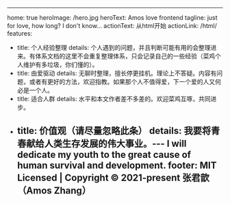 ---
home: true
heroImage: /hero.jpg
heroText: Amos love frontend
tagline: just for love, how long? I don't know...
actionText: 从html开始
actionLink: /html/
features:
- title: 个人经验整理
  details: 个人遇到的问题，并且判断可能有用的会整理进来。有体系文档的这里不会重复整理体系，只会记录自己的一些经验（菜鸡个人维护有多垃圾，你们懂的）。
- title: 由爱驱动
  details: 无聊时整理，擅长停更挂机。理论上不答疑。内容有问题，或者有更好的方法，欢迎指教。如果那个人不值得爱，下一个爱的人又何必是一个人。
- title: 适合人群
  details: 水平和本文作者差不多差的。欢迎菜鸡互啄，共同进步。
- title: 价值观（请尽量忽略此条）
  details: 我要将青春献给人类生存发展的伟大事业。--- I will dedicate my youth  to the great cause of human survival and development.
  footer: MIT Licensed | Copyright © 2021-present 张君歆 （Amos Zhang）
   ---

